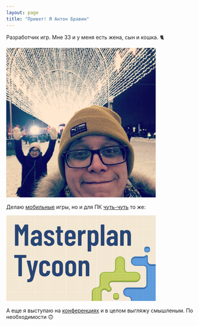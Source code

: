 ```yaml
---
layout: page
title: "Привет! Я Антон Бравин"
---
```


Разработчик игр. Мне 33 и у меня есть жена, сын и кошка. 🐈

![](me.JPG)

Делаю [мобильные](/cv) игры, но и для ПК [чуть-чуть](https://store.steampowered.com/app/1644500?utm_source=brav_in) то же:

[![](/assets/masterplantycoon_logo.png)](https://store.steampowered.com/app/1644500?utm_source=brav_in)


А еще я выступаю на [конференциях](/talks) и в целом выгляжу смышленым. По необходимости 🙃
